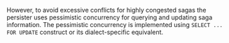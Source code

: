 
However, to avoid excessive conflicts for highly congested sagas the persister uses pessimistic concurrency for querying and updating saga information. The pessimistic concurrency is implemented using `SELECT ... FOR UPDATE` construct or its dialect-specific equivalent.